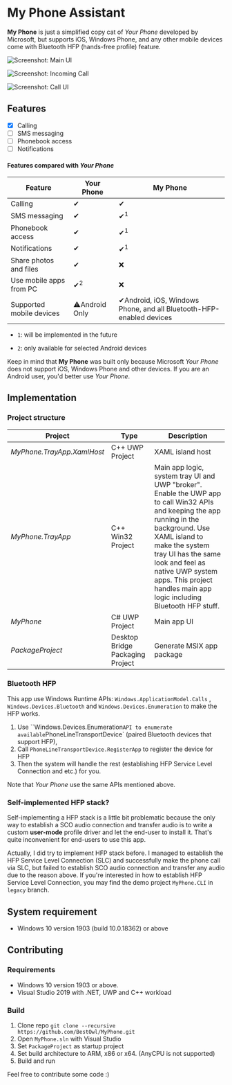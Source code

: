 # My Phone Assistant

**My Phone** is just a simplified copy cat of *Your Phone* developed by Microsoft, but supports iOS, Windows Phone, and any other mobile devices come with Bluetooth HFP (hands-free profile) feature.

![Screenshot: Main UI](https://github.com/BestOwl/MyPhone/raw/master/docs/Screenshot_1.png)

![Screenshot: Incoming Call](https://github.com/BestOwl/MyPhone/raw/master/docs/Screenshot_2.png)

![Screenshot: Call UI](https://github.com/BestOwl/MyPhone/raw/master/docs/Screenshot_3.png)



## Features

- [x] Calling
- [ ] SMS messaging
- [ ] Phonebook access
- [ ] Notifications 

#### Features compared with *Your Phone*

| Feature                  | Your Phone    | My Phone                                                     |
| ------------------------ | ------------- | ------------------------------------------------------------ |
| Calling                  | ✔             | ✔                                                            |
| SMS messaging            | ✔             | ✔<sup>1</sup>                                                |
| Phonebook access         | ✔             | ✔<sup>1</sup>                                                |
| Notifications            | ✔             | ✔<sup>1</sup>                                                |
| Share photos and files   | ✔             | ❌                                                            |
| Use mobile apps from PC  | ✔<sup>2</sup> | ❌                                                            |
| Supported mobile devices | ⚠Android Only | ✔Android, iOS, Windows Phone, and all Bluetooth-HFP-enabled devices |

- `1`: will be implemented in the future

- `2`: only available for selected Android devices 



Keep in mind that **My Phone** was built only because Microsoft *Your Phone* does not support iOS, Windows Phone and other devices. If you are an Android user, you'd better use *Your Phone*.



## Implementation 

### Project structure

| Project                    | Type                             | Description                                                  |
| -------------------------- | -------------------------------- | ------------------------------------------------------------ |
| *MyPhone.TrayApp.XamlHost* | C++ UWP Project                  | XAML island host                                             |
| *MyPhone.TrayApp*          | C++ Win32 Project                | Main app logic, system tray UI and UWP "broker". Enable the UWP app to call Win32 APIs and keeping the app running in the background. Use XAML island to make the system tray UI has the same look and feel as native UWP system apps. This project handles main app logic including Bluetooth HFP stuff. |
| *MyPhone*                  | C# UWP Project                   | Main app UI                                                  |
| *PackageProject*           | Desktop Bridge Packaging Project | Generate MSIX app package                                    |

### Bluetooth HFP

This app use Windows Runtime APIs: `Windows.ApplicationModel.Calls` , `Windows.Devices.Bluetooth` and `Windows.Devices.Enumeration` to make the HFP works.

1. Use ``Windows.Devices.Enumeration` API to enumerate available `PhoneLineTransportDevice` (paired Bluetooth devices that support HFP),
2. Call `PhoneLineTransportDevice.RegisterApp` to register the device for HFP
3. Then the system will handle the rest (establishing HFP Service Level Connection and etc.) for you.

Note that *Your Phone* use the same APIs mentioned above.

### Self-implemented HFP stack?

Self-implementing a HFP stack is a little bit problematic because the only way to establish a SCO audio connection and transfer audio is to write a custom **user-mode** profile driver and let the end-user to install it. That's quite inconvenient for end-users to use this app.

Actually, I did try to implement HFP stack before. I managed to establish the HFP Service Level Connection (SLC) and successfully make the phone call via SLC, but failed to establish SCO audio connection and transfer any audio due to the reason above. If you're interested in how to establish HFP Service Level Connection, you may find the demo project `MyPhone.CLI` in `legacy` branch.  



## System requirement

- Windows 10 version 1903 (build 10.0.18362) or above

  

## Contributing

### Requirements

- Windows 10 version 1903 or above.
- Visual Studio 2019 with .NET, UWP and C++ workload

### Build

1. Clone repo
   `git clone --recursive https://github.com/BestOwl/MyPhone.git`
2. Open `MyPhone.sln` with Visual Studio
3. Set `PackageProject` as startup project
4. Set build architecture to ARM, x86 or x64. (AnyCPU is not supported)
5. Build and run 



Feel free to contribute some code :)
